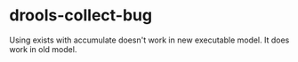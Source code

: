 # drools-collect-bug
Using exists with accumulate doesn't work in new executable model.  It does work in old model.
